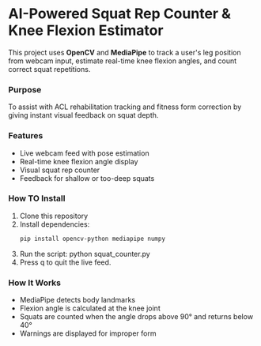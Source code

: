 # AI-Powered Squat Rep Counter & Knee Flexion Estimator

This project uses **OpenCV** and **MediaPipe** to track a user's leg position from webcam input,
estimate real-time knee flexion angles, and count correct squat repetitions.

### Purpose
To assist with ACL rehabilitation tracking and fitness form correction by giving instant visual feedback on squat depth.

### Features
- Live webcam feed with pose estimation
- Real-time knee flexion angle display
- Visual squat rep counter
- Feedback for shallow or too-deep squats

### How TO Install
1. Clone this repository
2. Install dependencies:
   ```bash
   pip install opencv-python mediapipe numpy
3. Run the script:
   python squat_counter.py
4. Press q to quit the live feed.

### How It Works
- MediaPipe detects body landmarks
- Flexion angle is calculated at the knee joint
- Squats are counted when the angle drops above 90° and returns below 40°
- Warnings are displayed for improper form
